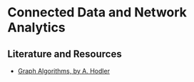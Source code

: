 # Connected Data and Network Analytics

## Literature and Resources

- [Graph Algorithms, by A. Hodler](https://learning.oreilly.com/library/view/graph-algorithms/9781492047674/)